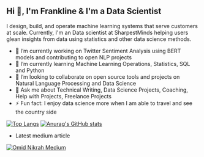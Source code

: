 ## Hi 👋, I'm Frankline & I'm a Data Scientist

I design, build, and operate machine learning systems that serve customers at scale. Currently, I'm an Data scientist at SharpestMinds helping users glean insights from data using statistics and other data science methods.  

- 🔭 I’m currently working on Twitter Sentiment Analysis using BERT models and contributing to open NLP projects 
- 🌱 I’m currently learning Machine Learning Operations, Statistics, SQL and Python
- 👯 I’m looking to collaborate on open source tools and projects on Natural Language Processing and Data Science
- 💬 Ask me about Technical Writing, Data Science Projects, Coaching, Help with Projects, Freelance Projects 
- ⚡ Fun fact: I enjoy data science more when I am able to travel and see the country side



[![Top Langs](https://github-readme-stats.vercel.app/api/top-langs/?username=franklinen&show_icons=true&theme=radical)](https://github.com/anuraghazra/github-readme-stats) [![Anurag's GitHub stats](https://github-readme-stats.vercel.app/api?username=franklinen&show_icons=true&theme=radical)](https://github.com/anuraghazra/github-readme-stats)  


- Latest medium article

[![Omid Nikrah Medium](https://github-readme-medium.vercel.app/?username=franklineo&limit=1&bg=white&text=black)](https://medium.com/@omidnikrah)

